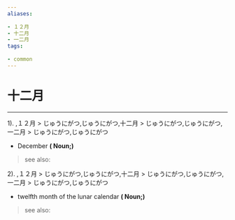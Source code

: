 ```yaml
---
aliases:
    
- １２月
- 十二月
- 一二月
tags:
    
- common
---
```


# 十二月
---
1).
,１２月 > じゅうにがつ,じゅうにがつ,十二月 > じゅうにがつ,じゅうにがつ,一二月 > じゅうにがつ,じゅうにがつ

- December
**( Noun;)**
> see also: 
            
2).
,１２月 > じゅうにがつ,じゅうにがつ,十二月 > じゅうにがつ,じゅうにがつ,一二月 > じゅうにがつ,じゅうにがつ

- twelfth month of the lunar calendar
**( Noun;)**
> see also: 
            
